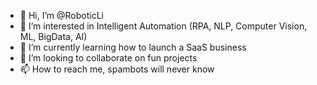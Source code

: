 - 👋 Hi, I’m @RoboticLi
- 👀 I’m interested in Intelligent Automation (RPA, NLP, Computer Vision, ML, BigData, AI)
- 🌱 I’m currently learning how to launch a SaaS business
- 💞️ I’m looking to collaborate on fun projects
- 📫 How to reach me, spambots will never know

<!---
RoboticLi/RoboticLi is a ✨ special ✨ repository because its `README.md` (this file) appears on your GitHub profile.
You can click the Preview link to take a look at your changes.
--->
